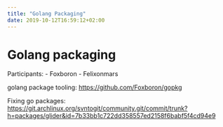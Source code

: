 ```yaml
---
title: "Golang Packaging"
date: 2019-10-12T16:59:12+02:00
---
```


# Golang packaging

Participants:
    - Foxboron
    - Felixonmars


golang package tooling:
    https://github.com/Foxboron/gopkg


Fixing go packages:
    https://git.archlinux.org/svntogit/community.git/commit/trunk?h=packages/glider&id=7b33bb1c722dd358557ed2158f6babf5f4cd94e9

